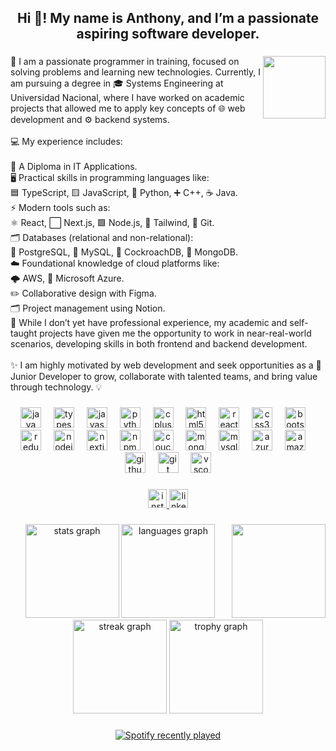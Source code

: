 <h2 align="center">Hi 👋! My name is Anthony, and I’m a passionate aspiring software developer.</h2>

###

<img align="right" height="100" src="https://camo.githubusercontent.com/f34ebe2cf5c5138a4187ba600fc147a2b2735d24b55ce5cc764b219e3319d8bd/68747470733a2f2f6d656469612e74656e6f722e636f6d2f703957546570644333783841414141692f736b617465626f6172642d736b617465626f617264696e672e676966"  />

###

<p align="left">🚀 I am a passionate programmer in training, focused on solving problems and learning new technologies. Currently, I am pursuing a degree in 🎓 Systems Engineering at Universidad Nacional, where I have worked on academic projects that allowed me to apply key concepts of 🌐 web development and ⚙️ backend systems.<br><br>💻 My experience includes:<br><br>📜 A Diploma in IT Applications.<br>🖥️ Practical skills in programming languages like:<br>🟦 TypeScript, 🟨 JavaScript, 🐍 Python, ➕ C++, ☕ Java.<br>⚡ Modern tools such as:<br>⚛️ React, ⬜ Next.js, 🟩 Node.js, 🎨 Tailwind, 🐙 Git.<br>🗂️ Databases (relational and non-relational):<br>🐘 PostgreSQL, 🐬 MySQL, 🐤 CockroachDB, 🍃 MongoDB.<br>☁️ Foundational knowledge of cloud platforms like:<br>🌩️ AWS, 🔵 Microsoft Azure.<br>✏️ Collaborative design with Figma.<br>🗂️ Project management using Notion.<br>🌱 While I don’t yet have professional experience, my academic and self-taught projects have given me the opportunity to work in near-real-world scenarios, developing skills in both frontend and backend development.<br><br>✨ I am highly motivated by web development and seek opportunities as a 💼 Junior Developer to grow, collaborate with talented teams, and bring value through technology. 💡</p>

###

<div align="center">
  <img src="https://cdn.jsdelivr.net/gh/devicons/devicon/icons/java/java-original-wordmark.svg" height="33" alt="java logo"  />
  <img width="12" />
  <img src="https://cdn.jsdelivr.net/gh/devicons/devicon/icons/typescript/typescript-plain.svg" height="33" alt="typescript logo"  />
  <img width="12" />
  <img src="https://cdn.jsdelivr.net/gh/devicons/devicon/icons/javascript/javascript-original.svg" height="33" alt="javascript logo"  />
  <img width="12" />
  <img src="https://cdn.jsdelivr.net/gh/devicons/devicon/icons/python/python-original-wordmark.svg" height="33" alt="python logo"  />
  <img width="12" />
  <img src="https://cdn.jsdelivr.net/gh/devicons/devicon/icons/cplusplus/cplusplus-plain.svg" height="33" alt="cplusplus logo"  />
  <img width="12" />
  <img src="https://cdn.jsdelivr.net/gh/devicons/devicon/icons/html5/html5-original.svg" height="33" alt="html5 logo"  />
  <img width="12" />
  <img src="https://cdn.jsdelivr.net/gh/devicons/devicon/icons/react/react-original.svg" height="33" alt="react logo"  />
  <img width="12" />
  <img src="https://cdn.jsdelivr.net/gh/devicons/devicon/icons/css3/css3-original.svg" height="33" alt="css3 logo"  />
  <img width="12" />
  <img src="https://cdn.jsdelivr.net/gh/devicons/devicon/icons/bootstrap/bootstrap-original.svg" height="33" alt="bootstrap logo"  />
  <img width="12" />
  <img src="https://cdn.jsdelivr.net/gh/devicons/devicon/icons/redux/redux-original.svg" height="33" alt="redux logo"  />
  <img width="12" />
  <img src="https://cdn.jsdelivr.net/gh/devicons/devicon/icons/nodejs/nodejs-original-wordmark.svg" height="33" alt="nodejs logo"  />
  <img width="12" />
  <img src="https://cdn.jsdelivr.net/gh/devicons/devicon/icons/nextjs/nextjs-original.svg" height="33" alt="nextjs logo"  />
  <img width="12" />
  <img src="https://cdn.jsdelivr.net/gh/devicons/devicon/icons/npm/npm-original-wordmark.svg" height="33" alt="npm logo"  />
  <img width="12" />
  <img src="https://cdn.jsdelivr.net/gh/devicons/devicon/icons/couchdb/couchdb-original.svg" height="33" alt="couchdb logo"  />
  <img width="12" />
  <img src="https://cdn.jsdelivr.net/gh/devicons/devicon/icons/mongodb/mongodb-original.svg" height="33" alt="mongodb logo"  />
  <img width="12" />
  <img src="https://cdn.jsdelivr.net/gh/devicons/devicon/icons/mysql/mysql-original.svg" height="33" alt="mysql logo"  />
  <img width="12" />
  <img src="https://cdn.jsdelivr.net/gh/devicons/devicon/icons/azure/azure-original.svg" height="33" alt="azure logo"  />
  <img width="12" />
  <img src="https://cdn.jsdelivr.net/gh/devicons/devicon/icons/amazonwebservices/amazonwebservices-plain-wordmark.svg" height="33" alt="amazonwebservices logo"  />
  <img width="12" />
  <img src="https://cdn.jsdelivr.net/gh/devicons/devicon/icons/github/github-original-wordmark.svg" height="33" alt="github logo"  />
  <img width="12" />
  <img src="https://cdn.jsdelivr.net/gh/devicons/devicon/icons/git/git-original.svg" height="33" alt="git logo"  />
  <img width="12" />
  <img src="https://cdn.jsdelivr.net/gh/devicons/devicon/icons/vscode/vscode-original.svg" height="33" alt="vscode logo"  />
</div>

###

<div align="center">
  <a href="https://www.instagram.com/anthah_131/" target="_blank">
    <img src="https://img.shields.io/static/v1?message=Instagram&logo=instagram&label=anthah_131&color=E4405F&logoColor=white&labelColor=&style=for-the-badge" height="30" alt="instagram logo"  />
  </a>
  <a href="www.linkedin.com/in/anthonyah-webdev" target="_blank">
    <img src="https://img.shields.io/static/v1?message=LinkedIn&logo=linkedin&label=anthonyah-webdev&color=0077B5&logoColor=white&labelColor=&style=for-the-badge" height="30" alt="linkedin logo"  />
  </a>
</div>

###

<img align="right" height="150" src="https://camo.githubusercontent.com/c74f7110e6ad8c757037e30ab26cc773a96b2b23d5cd37aac77169a5ca221011/68747470733a2f2f6d656469612e74656e6f722e636f6d2f4473366b5a2d5057467a7741414141692f6861727568692d686172652d686172652d79756b61692e676966"  />

###

<div align="center">
  <img src="https://github-readme-stats.vercel.app/api?username=Anthonyah131&hide_title=false&hide_rank=false&show_icons=true&include_all_commits=true&count_private=true&disable_animations=false&theme=react&locale=en&hide_border=true&order=1" height="150" alt="stats graph"  />
  <img src="https://github-readme-stats.vercel.app/api/top-langs?username=Anthonyah131&locale=en&hide_title=false&layout=compact&card_width=320&langs_count=6&theme=react&hide_border=true&order=2" height="150" alt="languages graph"  />
  <img src="https://streak-stats.demolab.com?user=Anthonyah131&locale=en&mode=daily&theme=react&hide_border=true&border_radius=5&order=3" height="150" alt="streak graph"  />
  <img src="https://github-profile-trophy.vercel.app?username=Anthonyah131&theme=onestar&column=-1&row=1&margin-w=8&margin-h=8&no-bg=false&no-frame=true&order=4" height="150" alt="trophy graph"  />
</div>

###

<div align="center">
  <a href="https://open.spotify.com/user/anthonyah131">
    <img src="https://spotify-recently-played-readme.vercel.app/api?user=anthonyah131&count=5&unique=false" alt="Spotify recently played"  />
  </a>
</div>

###
